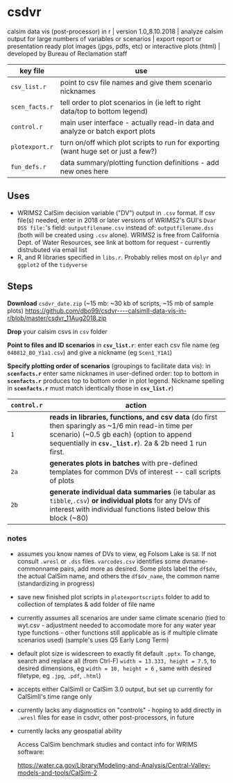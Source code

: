 # csdvr
 calsim data vis (post-processor) in r | 
 version 1.0_8.10.2018 | 
 analyze calsim output for large numbers of variables or scenarios | 
 export report or presentation ready plot images (jpgs, pdfs, etc) or interactive plots (html)  | developed by Bureau of Reclamation staff 

   key file  | use
------------ | -------------
`csv_list.r` | point to csv file names and give them scenario nicknames
`scen_facts.r` | tell order to plot scenarios in (ie left to right data/top to bottom legend)
`control.r` | main user interface - actually read-in data and analyze or batch export plots
`plotexport.r` | turn on/off which plot scripts to run for exporting (want huge set or just a few?)
`fun_defs.r` | data summary/plotting function definitions - add new ones here

## Uses ##

- WRIMS2 CalSim decision variable ("DV") output in `.csv` format.
   If csv file(s) needed, enter in 2018 or later versions of WRIMS2's GUI's `Dvar DSS file:`'s field: `outputfilename.csv` instead of: `outputfilename.dss` (both will be created using `.csv` alone). WRIMS2 is free from California Dept. of Water Resources, see link at bottom for request - currently distrubuted via email list
- R, and R libraries specified in `libs.r`. Probably relies most on `dplyr` and `ggplot2` of the `tidyverse`

## Steps ##

**Download** `csdvr_date.zip` (~15 mb: ~30 kb of scripts, ~15 mb of sample plots)
   https://github.com/dbo99/csdvr----calsimII-data-vis-in-r/blob/master/csdvr_11Aug2018.zip

**Drop** your calsim csvs in `csv` folder 

**Point to files and ID scenarios** in **`csv_list.r`**: enter each csv file name (eg `040812_BO_Y1a1.csv`) and give a nickname (eg `Scen1_Y1A1`)

**Specify plotting order of scenarios** (groupings to facilitate data vis): in **`scenfacts.r`** enter same nicknames in user-defined order: top to bottom in **`scenfacts.r`** produces top to bottom order in plot legend. Nickname spelling in **`scenfacts.r`** must match identically those in **`csv_list.r`**)

`control.r`  | action
------------ | -------------
`1` | **reads in libraries,  functions, and csv data** (do first then sparingly as ~1/6 min read-in time per scenario) (~0.5 gb each) (option to append sequentially in **`csv._list.r`**). 2a & 2b need 1 run first.
`2a` | **generates plots in batches** with pre-defined templates for common DVs of interest -- call scripts of plots
`2b` | **generate individual data summaries** (ie tabular as `tibble`,`.csv`) **or individual plots** for any DVs of interest with individual functions listed below this block (~80)

### notes ###
- assumes you know names of DVs to view, eg Folsom Lake is `S8`. If not consult `.wresl` or `.dss` files.  `varcodes.csv` identifies some dvname-commonname pairs, add more as desired. Some plots label the `df$dv`, the actual CalSim name, and others the `df$dv_name`, the common name (standardizing in progress)
- save new finished plot scripts in `plotexportscripts` folder to add to collection of templates & add folder of file name
- currently assumes all scenarios are under same climate scenario (tied to wyt.csv - adjustment needed to accomodate more for any water  year type functions - other functions still applicable as is if multiple climate scenarios used) (sample's uses Q5 Early Long Term)
- default plot size is widescreen to exactly fit default `.pptx`. To change, search and replace all (from Ctrl-F) `width = 13.333, height = 7.5`, to desired dimensions, eg `width = 10, height = 6` , same with desired filetype, eg `.jpg`, `.pdf`, `.html`)
- accepts either CalSimII or CalSim 3.0 output, but set up currently for CalSimII's time range only
- currently lacks any diagnostics on "controls" - hoping to add directly in `.wresl` files for ease in csdvr, other post-processors, in future
- currently lacks any geospatial ability
  
  Access CalSim benchmark studies and contact info for WRIMS software:
  
  https://water.ca.gov/Library/Modeling-and-Analysis/Central-Valley-models-and-tools/CalSim-2


